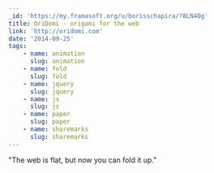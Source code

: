 ```yaml
---
_id: 'https://my.framasoft.org/u/borisschapira/?8LN4Og'
title: OriDomi - origami for the web
link: 'http://oridomi.com'
date: '2014-09-25'
tags:
    - name: animation
      slug: animation
    - name: fold
      slug: fold
    - name: jquery
      slug: jquery
    - name: js
      slug: js
    - name: paper
      slug: paper
    - name: sharemarks
      slug: sharemarks
---
```


<div class="markdown"><p>&quot;The web is flat, but now you can fold it up.&quot;
</p></div>
